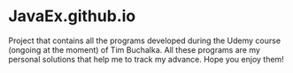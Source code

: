 # JavaEx.github.io
Project that contains all the programs developed during the Udemy course (ongoing at the moment) of Tim Buchalka. All these programs are my personal solutions that help me to track my advance. Hope you enjoy them!
